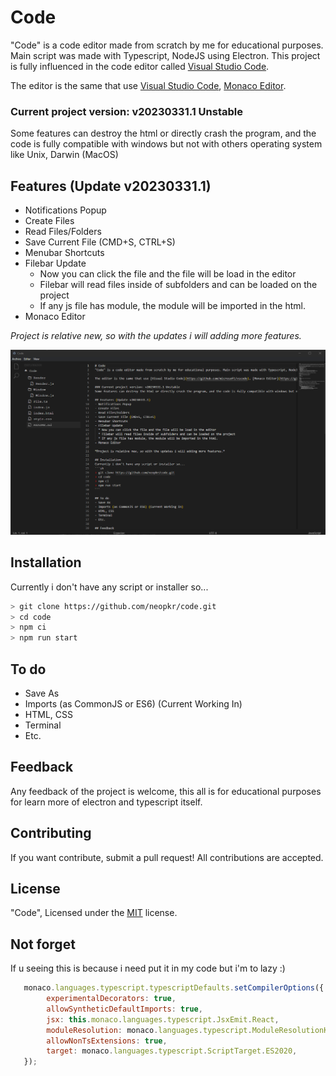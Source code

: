 # Code
"Code" is a code editor made from scratch by me for educational purposes. Main script was made with Typescript, NodeJS using Electron. This project is fully influenced in the code editor called [Visual Studio Code](https://github.com/microsoft/vscode).

The editor is the same that use [Visual Studio Code](https://github.com/microsoft/vscode), [Monaco Editor](https://github.com/microsoft/monaco-editor).

### Current project version: v20230331.1 Unstable
Some features can destroy the html or directly crash the program, and the code is fully compatible with windows but not with others operating system like Unix, Darwin (MacOS)

## Features (Update v20230331.1)
- Notifications Popup
- Create Files
- Read Files/Folders
- Save Current File (CMD+S, CTRL+S)
- Menubar Shortcuts
- Filebar Update
  * Now you can click the file and the file will be load in the editor
  * Filebar will read files inside of subfolders and can be loaded on the project
  * If any js file has module, the module will be imported in the html.
- Monaco Editor

*Project is relative new, so with the updates i will adding more features.*

![](https://github.com/neopkr/code/blob/main/assets/asset2.png)

## Installation
Currently i don't have any script or installer so...
```sh
> git clone https://github.com/neopkr/code.git
> cd code
> npm ci
> npm run start
```

## To do
- Save As
- Imports (as CommonJS or ES6) (Current Working In)
- HTML, CSS
- Terminal
- Etc.

## Feedback
Any feedback of the project is welcome, this all is for educational purposes for learn more of electron and typescript itself.

## Contributing
If you want contribute, submit a pull request! All contributions are accepted.

## License
"Code", Licensed under the [MIT](https://github.com/neopkr/code/blob/main/LICENSE) license.

## Not forget
If u seeing this is because i need put it in my code but i'm to lazy :)
```js
   monaco.languages.typescript.typescriptDefaults.setCompilerOptions({
        experimentalDecorators: true,
        allowSyntheticDefaultImports: true,
        jsx: this.monaco.languages.typescript.JsxEmit.React,
        moduleResolution: monaco.languages.typescript.ModuleResolutionKind.NodeJs,
        allowNonTsExtensions: true,
        target: monaco.languages.typescript.ScriptTarget.ES2020,
   });
```
